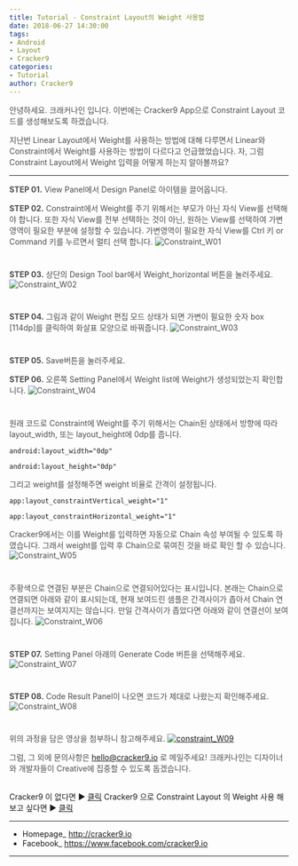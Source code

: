 ```yaml
---
title: Tutorial - Constraint Layout의 Weight 사용법
date: 2018-06-27 14:30:00
tags: 
- Android
- Layout
- Cracker9
categories:
- Tutorial
author: Cracker9
---
```

<span style="color:#4d4d4d">안녕하세요. 크래커나인 입니다.
이번에는 Cracker9 App으로 Constraint Layout 코드를 생성해보도록 하겠습니다.

<span style="color:#4d4d4d">지난번 Linear Layout에서 Weight를 사용하는 방법에 대해 다루면서 Linear와 Constraint에서 Weight를 사용하는 방법이 다르다고 언급했었습니다. 자, 그럼 Constraint Layout에서 Weight 입력을 어떻게 하는지 알아볼까요?
***
<span style="color:#4d4d4d">**STEP 01.** View Panel에서 Design Panel로 아이템을 끌어옵니다.

<span style="color:#4d4d4d">**STEP 02.** Constraint에서 Weight를 주기 위해서는 부모가 아닌 자식 View를 선택해야 합니다. 또한 자식 View를 전부 선택하는 것이 아닌, 원하는 View를 선택하여 가변영역이 필요한 부분에 설정할 수 있습니다. 가변영역이 필요한 자식 View를 Ctrl 키 or Command 키를 누르면서 멀티 선택 합니다.
![Constraint_W01](/img/HowToUseConstraintWeight/01.jpg?raw=true)
#  

<span style="color:#4d4d4d">**STEP 03.** 상단의 Design Tool bar에서 Weight_horizontal 버튼을 눌러주세요.
![Constraint_W02](/img/HowToUseConstraintWeight/02.jpg?raw=true)
#  

<span style="color:#4d4d4d">**STEP 04.** 그림과 같이 Weight 편집 모드 상태가 되면 가변이 필요한 숫자 box [114dp]를 클릭하여 화살표 모양으로 바꿔줍니다.
![Constraint_W03](/img/HowToUseConstraintWeight/03.jpg?raw=true)
#  

<span style="color:#4d4d4d">**STEP 05.** Save버튼을 눌러주세요.

<span style="color:#4d4d4d">**STEP 06.** 오른쪽 Setting Panel에서 Weight list에 Weight가 생성되었는지 확인합니다.
![Constraint_W04](/img/HowToUseConstraintWeight/04.jpg?raw=true)
#  

<span style="color:#4d4d4d">원래 코드로 Constraint에 Weight를 주기 위해서는 Chain된 상태에서 방향에 따라  layout_width, 또는 layout_height에 0dp를 줍니다.
<pre><code>android:layout_width="0dp"</code></pre><pre><code>android:layout_height="0dp"</code></pre>

<span style="color:#4d4d4d">그리고 weight를 설정해주면 weight 비율로 간격이 설정됩니다.
<pre><code>app:layout_constraintVertical_weight="1"</code></pre><pre><code>app:layout_constraintHorizontal_weight="1"</code></pre>

<span style="color:#4d4d4d">Cracker9에서는 이를  Weight를 입력하면 자동으로 Chain 속성 부여될 수 있도록 하였습니다. 그래서 weight를 입력 후 Chain으로 묶여진 것을 바로 확인 할 수 있습니다.
![Constraint_W05](/img/HowToUseConstraintWeight/05.jpg?raw=true)
#  

<span style="color:#4d4d4d">주황색으로 연결된 부분은 Chain으로 연결되어있다는 표시입니다. 본래는 Chain으로 연결되면 아래와 같이 표시되는데, 현재 보여드린 샘플은 간격사이가 좁아서 Chain 연결선까지는 보여지지는 않습니다. 만일 간격사이가 좁았다면 아래와 같이 연결선이 보여집니다.
![Constraint_W06](/img/HowToUseConstraintWeight/06.jpg?raw=true)
#  

<span style="color:#4d4d4d">**STEP 07.** Setting Panel 아래의 Generate Code 버튼을 선택해주세요.
![Constraint_W07](/img/HowToUseConstraintWeight/07.jpg?raw=true)
#  

<span style="color:#4d4d4d">**STEP 08.** Code Result Panel이 나오면 코드가 제대로 나왔는지 확인해주세요.
![Constraint_W08](/img/HowToUseConstraintWeight/08.jpg?raw=true)
#  

<span style="color:#4d4d4d">위의 과정을 담은 영상을 첨부하니 참고해주세요.
[![constraint_W09](/img/HowToUseConstraintWeight/v05.jpg?raw=true)](https://youtu.be/eVKLorgs12A)

<span style="color:#4d4d4d">그럼, 그 외에 문의사항은 [hello@cracker9.io](helloo@cracker9.io) 로 메일주세요!
크래커나인는 디자이너와 개발자들이 Creative에 집중할 수 있도록 돕겠습니다. <br><br>

Cracker9 이 없다면 ▶ [클릭](http://cracker9.io/#skip-downloads)
Cracker9 으로 Constraint Layout 의 Weight 사용 해보고 싶다면  ▶ [클릭](https://release.cracker9.io/code-snippet/artboards/ddd1966e-191d-4087-b81a-f272314d89df/)


_____

* Homepage_ <a href="http://www.cracker9.io?utm_medium=cpc&utm_source=blog_origin&utm_campaign=0.11.x&utm_content=How_to_use_CenterBias">http://cracker9.io</a>
* Facebook_ https://www.facebook.com/cracker9.io

_____
